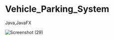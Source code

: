 # Vehicle_Parking_System
Java,JavaFX




![Screenshot (29)](https://user-images.githubusercontent.com/91651129/141812205-a5286ce4-a857-46e8-83c8-866bf6e56fa8.png)
